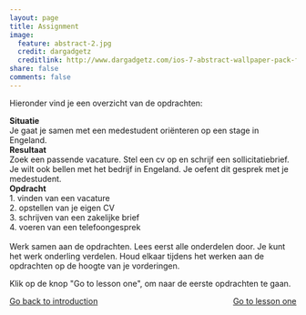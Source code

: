 ```yaml
---
layout: page
title: Assignment
image:
  feature: abstract-2.jpg
  credit: dargadgetz
  creditlink: http://www.dargadgetz.com/ios-7-abstract-wallpaper-pack-for-iphone-5-and-ipod-touch-retina/
share: false
comments: false
---
```

Hieronder vind je een overzicht van de opdrachten:

<b>Situatie</b>
<br>Je gaat je samen met een medestudent oriënteren op een stage in Engeland.
<br>
<b>Resultaat</b>
<br>Zoek een passende vacature. Stel een cv op en schrijf een sollicitatiebrief. Je wilt ook bellen met het bedrijf in Engeland. Je oefent dit gesprek met je medestudent.
<br>
<b>Opdracht</b>
<br>1. vinden van een vacature
<br>2. opstellen van je eigen CV
<br>3. schrijven van een zakelijke brief
<br>4. voeren van een telefoongesprek
<br>
<br>Werk samen aan de opdrachten. Lees eerst alle onderdelen door. Je kunt het werk onderling verdelen. Houd elkaar tijdens het werken aan de opdrachten op de hoogte van je vorderingen.

Klik op de knop "Go to lesson one", om naar de eerste opdrachten te gaan.

<div style="float: left"> 
<a href="{{ site.url }}/groepsopdracht/introduction/" class="btn">Go back to introduction</a>
</div>

<div style="float: right"> 
<a href="{{ site.url }}/groepsopdracht/lesson-one/" class="btn">Go to lesson one</a>
</div>